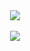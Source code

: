 <div align="center">
    <a> 
        <img src="https://lanyard.cnrad.dev/api/989788446484746301?theme=dark&borderRadius=15px&animated=false&idleMessage=AFK+Drinking+🍺"/>
    </a>
</div>

<br>

<div align="center">
    <a>
        <img src="https://github-readme-stats-git-masterrstaa-rickstaa.vercel.app/api?username=seth-ig&&show_icons=true&theme=dark"/>
    </a>
</div>

